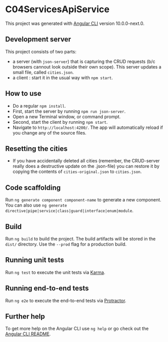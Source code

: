 # C04ServicesApiService

This project was generated with [Angular CLI](https://github.com/angular/angular-cli) version 10.0.0-next.0.

## Development server
This project consists of two parts:
- a server (with `json-server`) that is capturing the CRUD requests (b/c browsers cannout look outside their own scope).
  This server updates a small file, called `cities.json`.
- a client : start it in the usual way with `npm start`.

## How to use
- Do a regular `npm install`.
- First, start the server by running `npm run json-server`.
- Open a new Terminal window, or command prompt.
- Second, start the client by running `npm start`.
- Navigate to `http://localhost:4200/`. The app will automatically reload if you change any of the source files.

## Resetting the cities
- If you have accidentally deleted all cities (remember, the CRUD-server really does a destructive update on the .json-file) you can restore
  it by copying the contents of `cities-original.json` to `cities.json`.

## Code scaffolding

Run `ng generate component component-name` to generate a new component. You can also use `ng generate directive|pipe|service|class|guard|interface|enum|module`.

## Build

Run `ng build` to build the project. The build artifacts will be stored in the `dist/` directory. Use the `--prod` flag for a production build.

## Running unit tests

Run `ng test` to execute the unit tests via [Karma](https://karma-runner.github.io).

## Running end-to-end tests

Run `ng e2e` to execute the end-to-end tests via [Protractor](http://www.protractortest.org/).

## Further help

To get more help on the Angular CLI use `ng help` or go check out the [Angular CLI README](https://github.com/angular/angular-cli/blob/master/README.md).
